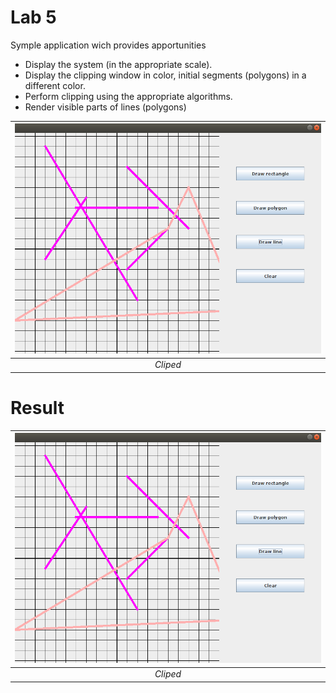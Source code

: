 # Lab 5

Symple application wich provides apportunities  
* Display the system (in the appropriate scale). 
* Display the clipping window in color, initial segments (polygons) in a different color.
* Perform clipping using the appropriate algorithms.
* Render visible parts of lines (polygons)

| ![](https://github.com/ViktorHi/kg-lab05/blob/master/img/lines.png) |
| :---: |
| *Cliped* |

# Result


| ![](https://github.com/ViktorHi/kg-lab05/blob/master/img/lines.png) |
| :---: |
| *Cliped* |

